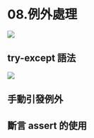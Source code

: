 <style>
.highlight {color:red}
.elegant {color:blue}
</style>

# 08.例外處理

![](https://hackmd.io/_uploads/HkMZTlOd3.png)

## try-except 語法

![](https://hackmd.io/_uploads/ByEfAg__h.jpg)

## 手動引發例外

## 斷言 assert 的使用


